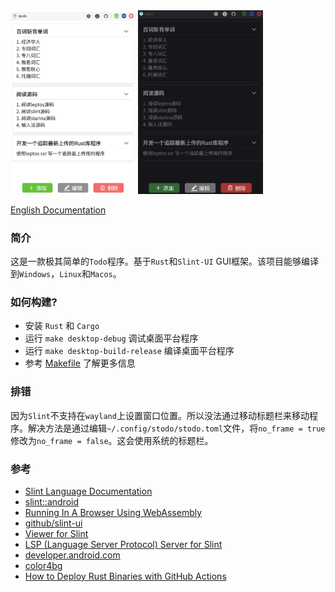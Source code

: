 <div style="display: flex, margin: 20px, gap: 20px">
    <img src="./screenshot/1-cn.png" width="200"/>
    <img src="./screenshot/2-cn.png" width="200"/>
</div>

[English Documentation](./README.md)

### 简介
这是一款极其简单的`Todo`程序。基于`Rust`和`Slint-UI` GUI框架。该项目能够编译到`Windows`，`Linux`和`Macos`。

### 如何构建?
- 安装 `Rust` 和 `Cargo`
- 运行 `make desktop-debug` 调试桌面平台程序
- 运行 `make desktop-build-release` 编译桌面平台程序
- 参考 [Makefile](./Makefile) 了解更多信息

### 排错
因为`Slint`不支持在`wayland`上设置窗口位置。所以没法通过移动标题栏来移动程序。解决方法是通过编辑`~/.config/stodo/stodo.toml`文件，将`no_frame = true`修改为`no_frame = false`。这会使用系统的标题栏。

### 参考
- [Slint Language Documentation](https://slint-ui.com/releases/1.0.0/docs/slint/)
- [slint::android](https://snapshots.slint.dev/master/docs/rust/slint/android/#building-and-deploying)
- [Running In A Browser Using WebAssembly](https://releases.slint.dev/1.7.0/docs/slint/src/quickstart/running_in_a_browser)
- [github/slint-ui](https://github.com/slint-ui/slint)
- [Viewer for Slint](https://github.com/slint-ui/slint/tree/master/tools/viewer)
- [LSP (Language Server Protocol) Server for Slint](https://github.com/slint-ui/slint/tree/master/tools/lsp)
- [developer.android.com](https://developer.android.com/guide)
- [color4bg](https://www.color4bg.com/zh-hans/)
- [How to Deploy Rust Binaries with GitHub Actions](https://dzfrias.dev/blog/deploy-rust-cross-platform-github-actions/)
